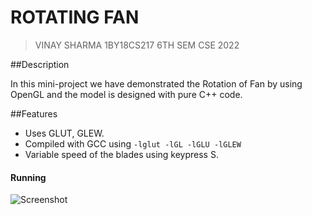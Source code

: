 # ROTATING FAN

>VINAY SHARMA
>1BY18CS217
>6TH SEM CSE 2022

##Description

In this mini-project we have demonstrated the Rotation of Fan by using OpenGL and the model is designed with pure C++ code.

##Features

* Uses GLUT, GLEW.
* Compiled with GCC using `-lglut -lGL -lGLU -lGLEW`
* Variable speed of the blades using keypress S.


#### Running
![Screenshot](https://user-images.githubusercontent.com/71273467/128540766-3f7aca86-1d02-4953-a9a9-495a73588f42.png)
